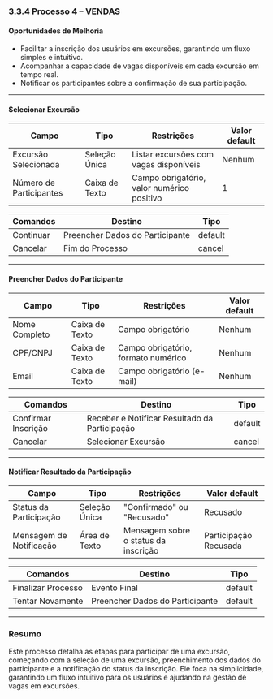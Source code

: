 ### 3.3.4 Processo 4 – VENDAS

#### Oportunidades de Melhoria
- Facilitar a inscrição dos usuários em excursões, garantindo um fluxo simples e intuitivo.
- Acompanhar a capacidade de vagas disponíveis em cada excursão em tempo real.
- Notificar os participantes sobre a confirmação de sua participação.

---

#### **Selecionar Excursão**
| **Campo**          | **Tipo**         | **Restrições**                                  | **Valor default** |
|---------------------|------------------|-------------------------------------------------|--------------------|
| Excursão Selecionada | Seleção Única   | Listar excursões com vagas disponíveis          | Nenhum             |
| Número de Participantes | Caixa de Texto | Campo obrigatório, valor numérico positivo      | 1                  |

| **Comandos**       | **Destino**                 | **Tipo**    |
|--------------------|-----------------------------|-------------|
| Continuar          | Preencher Dados do Participante | default     |
| Cancelar           | Fim do Processo             | cancel      |

---

#### **Preencher Dados do Participante**
| **Campo**          | **Tipo**         | **Restrições**                                  | **Valor default** |
|---------------------|------------------|-------------------------------------------------|--------------------|
| Nome Completo       | Caixa de Texto   | Campo obrigatório                               | Nenhum             |
| CPF/CNPJ            | Caixa de Texto   | Campo obrigatório, formato numérico             | Nenhum             |
| Email             | Caixa de Texto   | Campo obrigatório (e-mail)          | Nenhum             |

| **Comandos**       | **Destino**                   | **Tipo**    |
|--------------------|-------------------------------|-------------|
| Confirmar Inscrição | Receber e Notificar Resultado da Participação | default     |
| Cancelar           | Selecionar Excursão           | cancel      |

---

#### **Notificar Resultado da Participação**
| **Campo**              | **Tipo**        | **Restrições**                                   | **Valor default**       |
|-------------------------|-----------------|-------------------------------------------------|-------------------------|
| Status da Participação  | Seleção Única   | "Confirmado" ou "Recusado"                      | Recusado               |
| Mensagem de Notificação | Área de Texto   | Mensagem sobre o status da inscrição            | Participação Recusada   |

| **Comandos**           | **Destino**                 | **Tipo**    |
|------------------------|-----------------------------|-------------|
| Finalizar Processo     | Evento Final               | default     |
| Tentar Novamente       | Preencher Dados do Participante | default     |

---

### Resumo
Este processo detalha as etapas para participar de uma excursão, começando com a seleção de uma excursão, preenchimento dos dados do participante e a notificação do status da inscrição. Ele foca na simplicidade, garantindo um fluxo intuitivo para os usuários e ajudando na gestão de vagas em excursões.
